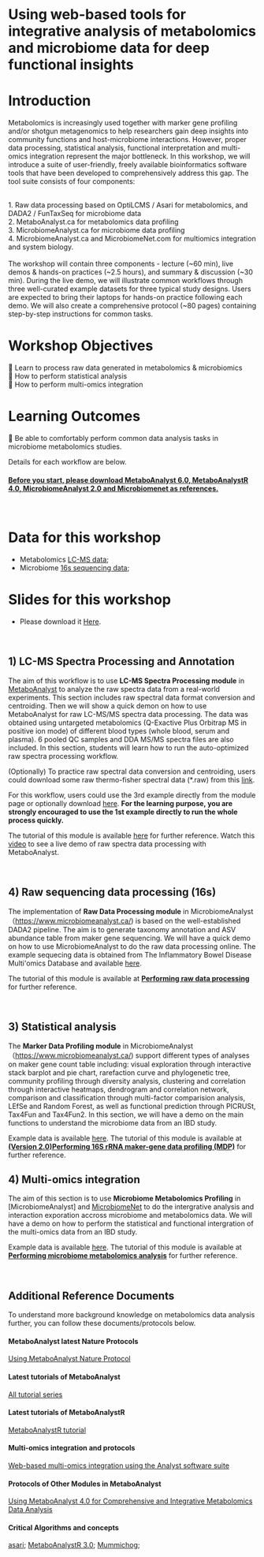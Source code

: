 # Using web-based tools for integrative analysis of metabolomics and microbiome data for deep functional insights

# Introduction
Metabolomics is increasingly used together with marker gene profiling and/or shotgun metagenomics to help
researchers gain deep insights into community functions and host-microbiome interactions. However, proper
data processing, statistical analysis, functional interpretation and multi-omics integration represent the major
bottleneck. In this workshop, we will introduce a suite of user-friendly, freely available bioinformatics software
tools that have been developed to comprehensively address this gap. The tool suite consists of four
components:

<br/>
1. Raw data processing based on OptiLCMS / Asari for metabolomics, and DADA2 / FunTaxSeq for
microbiome data<br/>
2. MetaboAnalyst.ca for metabolomics data profiling<br/>
3. MicrobiomeAnalyst.ca for microbiome data profiling<br/>
4. MicrobiomeAnalyst.ca and MicrobiomeNet.com for multiomics integration and system biology.<br/>

<br/>
The workshop will contain three components - lecture (~60 min), live demos & hands-on practices (~2.5 hours),
and summary & discussion (~30 min). During the live demo, we will illustrate common workflows through three
well-curated example datasets for three typical study designs. Users are expected to bring their laptops for
hands-on practice following each demo. We will also create a comprehensive protocol (~80 pages) containing
step-by-step instructions for common tasks.

<br/>

# Workshop Objectives
 Learn to process raw data generated in metabolomics & microbiomics<br/>
 How to perform statistical analysis<br/>
 How to perform multi-omics integration<br/>

# Learning Outcomes
 Be able to comfortably perform common data analysis tasks in microbiome metabolomics studies.


Details for each workflow are below. 

#### <ins>Before you start, please download [MetaboAnalyst 6.0](https://doi.org/10.1093/nar/gkae253), [MetaboAnalystR 4.0](https://www.nature.com/articles/s41467-024-48009-6), [MicrobiomeAnalyst 2.0](https://doi.org/10.1093/nar/gkad407) and [Microbiomenet](https://academic.oup.com/nar/article/53/D1/D789/7832346?login=false) as references.</ins>

<br/>

# Data for this workshop

- Metabolomics [LC-MS data](https://drive.google.com/drive/folders/1aZ5g0sWYITDUZLk8QZQueSdIeRigHodJ?usp=drive_link);
- Microbiome [16s sequencing data](https://drive.google.com/drive/folders/1HbCeMeh1CIYWyCaz9QelxQdupwMMLOyP?usp=drive_link);


# Slides for this workshop

- Please download it [Here](https://github.com/xia-lab/Metabolomics_2025/blob/main/Metabolomics2025_Workshop_Xia.pdf).

<br/>

## 1) LC-MS Spectra Processing and Annotation

The aim of this workflow is to use **LC-MS Spectra Processing module** in [MetaboAnalyst](https://www.metaboanalyst.ca/) to analyze the raw spectra data from a real-world experiments. This section includes raw spectral data format conversion and centroiding. Then we will show a quick demon on how to use MetaboAnalyst for raw LC-MS/MS spectra data processing. The data was obtained using untargeted metabolomics (Q-Exactive Plus Orbitrap MS in positive ion mode) of different blood types (whole blood, serum and plasma). 6 pooled QC samples and DDA MS/MS spectra files are also included. In this section, students will learn how to run the auto-optimized raw spectra processing workflow.

(Optionally) To practice raw spectral data conversion and centroiding, users could download some raw thermo-fisher spectral data (*.raw) from this [link](https://drive.google.com/file/d/17HwDYqISi60bSUEAghQYSzikkuw89n-9/view?usp=sharing).

For this workflow, users could use the 3rd example directly from the module page or optionally download [here](https://www.dropbox.com/scl/fi/2opls296pzffz5hbvjhun/blood_samples.zip?rlkey=tknlc3iik5yhlm2gmkk423c7m). **For the learning purpose, you are strongly encouraged to use the 1st example directly to run the whole process quickly.**

The tutorial of this module is available [here](https://api2.xialab.ca/api/download/metaboanalyst/1_LC_MS_Spectra_Processing.pdf) for further reference. Watch this [video](https://youtu.be/NSwc7Ywvbpw) to see a live demo of raw spectra data processing with MetaboAnalyst.

<br/>

## 4) Raw sequencing data processing (16s)

The implementation of **Raw Data Processing module** in MicrobiomeAnalyst（https://www.microbiomeanalyst.ca/) is based on the well-established DADA2 pipeline. The aim is to generate taxonomy annotation and ASV abundance table from maker gene sequencing. We will have a quick demo on how to use MicrobiomeAnalyst to do the raw data processing online. The example sequecing data is obtained from The Inflammatory Bowel Disease Multi'omics Database and available [here](https://drive.google.com/drive/folders/1HbCeMeh1CIYWyCaz9QelxQdupwMMLOyP?usp=drive_link).

The tutorial of this module is available at [**Performing raw data processing**](https://www.microbiomeanalyst.ca/MicrobiomeAnalyst/docs/Resources.xhtml) for further reference.

<br/>

## 3) Statistical analysis

The **Marker Data Profiling module** in MicrobiomeAnalyst（https://www.microbiomeanalyst.ca/) support different types of analyses on maker gene count table including: visual exploration through interactive stack barplot and pie chart, rarefaction curve and phylogenetic tree, community profiling through diversity analysis, clustering and correlation through interactive heatmaps, dendrogram and correlation network, comparison and classification through multi-factor comparision analysis, LEfSe and Random Forest, as well as functional prediction through PICRUSt, Tax4Fun and Tax4Fun2. In this section, we will have a demo on the main functions to understand the microbiome data from an IBD study. 

Example data is available [here](https://github.com/xia-lab/Metabolomics_2025/tree/main/docs/mdp_input).
The tutorial of this module is available at [**(Version 2.0)Performing 16S rRNA maker-gene data profiling (MDP)**](https://www.microbiomeanalyst.ca/MicrobiomeAnalyst/docs/Resources.xhtml) for further reference.
<br/>

## 4) Multi-omics integration

The aim of this section is to use **Microbiome Metabolomics Profiling** in [MicrobiomeAnalyst] and [MicrobiomeNet](https://www.microbiomenet.com/) to do the intergrative analysis and interaction exporation accross microbiome and metabolomics data. We will have a demo on how to perform the statistical and functional intergration of the multi-omics data from an IBD study. 

Example data is available [here](https://github.com/xia-lab/Metabolomics_2025/tree/main/docs/mmp_input).
The tutorial of this module is available at [**Performing microbiome metabolomics analysis**](https://www.microbiomeanalyst.ca/MicrobiomeAnalyst/docs/Resources.xhtml) for further reference.



<br/>

## Additional Reference Documents

To understand more background knowledge on metabolomics data analysis further, you can follow these documents/protocols below. 

#### MetaboAnalyst latest Nature Protocols
[Using MetaboAnalyst Nature Protocol](https://doi.org/10.1038/s41596-022-00710-w)

#### Latest tutorials of MetaboAnalyst
[All tutorial series](https://www.metaboanalyst.ca/MetaboAnalyst/docs/Tutorials.xhtml)


#### Latest tutorials of MetaboAnalystR
[MetaboAnalystR tutorial](https://www.metaboanalyst.ca/MetaboAnalyst/docs/RTutorial.xhtml)


#### Multi-omics integration and protocols
[Web-based multi-omics integration using the Analyst software suite](https://www.nature.com/articles/s41596-023-00950-4)

#### Protocols of Other Modules in MetaboAnalyst
[Using MetaboAnalyst 4.0 for Comprehensive and Integrative Metabolomics Data Analysis](https://currentprotocols.onlinelibrary.wiley.com/doi/10.1002/cpbi.86)

#### Critical Algorithms and concepts
[asari](https://www.nature.com/articles/s41467-023-39889-1);
[MetaboAnalystR 3.0](https://pubmed.ncbi.nlm.nih.gov/32392884/);
[Mummichog](https://pubmed.ncbi.nlm.nih.gov/23861661);
